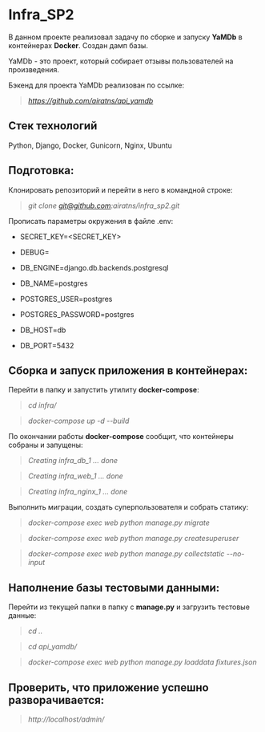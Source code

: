# Infra_SP2

В данном проекте реализовал задачу по сборке и запуску **YaMDb** в контейнерах **Docker**. Создан дамп базы.

YaMDb - это проект, который собирает отзывы пользователей на произведения.

Бэкенд для проекта YaMDb реализован по ссылке:

>*https://github.com/airatns/api_yamdb*

## **Стек технологий**

Python, Django, Docker, Gunicorn, Nginx, Ubuntu

## **Подготовка:**

Клонировать репозиторий и перейти в него в командной строке:

>*git clone git@github.com:airatns/infra_sp2.git*

Прописать параметры окружения в файле .env:

* SECRET_KEY=<SECRET_KEY>

* DEBUG=<True or False>

* DB_ENGINE=django.db.backends.postgresql

* DB_NAME=postgres

* POSTGRES_USER=postgres

* POSTGRES_PASSWORD=postgres

* DB_HOST=db

* DB_PORT=5432

## **Сборка и запуск приложения в контейнерах:**

Перейти в папку и запустить утилиту **docker-compose**:

>*cd infra/*

>*docker-compose up -d --build*

По окончании работы **docker-compose** сообщит, что контейнеры собраны и запущены:

>*Creating infra_db_1 ... done*

>*Creating infra_web_1 ... done*

>*Creating infra_nginx_1 ... done*

Выполнить миграции, создать суперпользователя и собрать статику:

>*docker-compose exec web python manage.py migrate*

>*docker-compose exec web python manage.py createsuperuser*

>*docker-compose exec web python manage.py collectstatic --no-input*

## **Наполнение базы тестовыми данными:**

Перейти из текущей папки в папку с **manage.py** и загрузить тестовые данные:

>*cd ..*

>*cd api_yamdb/*

>*docker-compose exec web python manage.py loaddata fixtures.json*

## **Проверить, что приложение успешно разворачивается:**

>*http://localhost/admin/*
